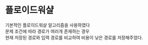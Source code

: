 # 플로이드워샬

기본적인 플로이드워샬 알고리즘을 사용하였다<br>
문제 조건에 따라 경로가 여러개 존재하는 경우<br>
현재 저장된 경로와 입력 경로를 비교하여 비용이 낮은 경로를 저장해주었다.
